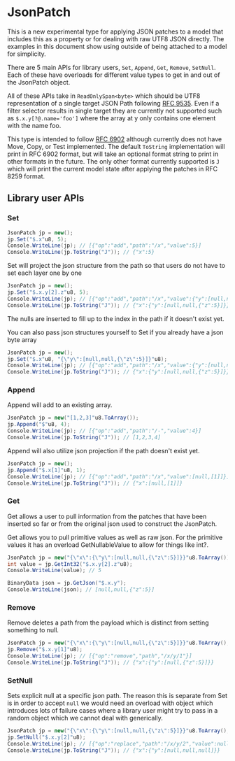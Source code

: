 # JsonPatch

This is a new experimental type for applying JSON patches to a model that includes this as a property
or for dealing with raw UTF8 JSON directly.  The examples in this document show using outside
of being attached to a model for simplicity.

There are 5 main APIs for library users, `Set`, `Append`, `Get`, `Remove`, `SetNull`.  Each of these have overloads for different
value types to get in and out of the JsonPatch object.

All of these APIs take in `ReadOnlySpan<byte>` which should be UTF8 representation of a single target JSON Path following [RFC 9535](https://www.rfc-editor.org/rfc/rfc9535).
Even if a filter selector results in single target they are currently not supported such as `$.x.y[?@.name='foo']` where the array at y only contains one element with the name foo.

This type is intended to follow [RFC 6902](https://www.rfc-editor.org/rfc/rfc6902) although currently does not have Move, Copy, or Test implemented.
The default `ToString` implementation will print in RFC 6902 format, but will take an
optional format string to print in other formats in the future.  The only other format currently supported is `J` which will print the current model state
after applying the patches in RFC 8259 format.

## Library user APIs

### Set

```c#
JsonPatch jp = new();
jp.Set("$.x"u8, 5);
Console.WriteLine(jp); // [{"op":"add","path":"/x","value":5}]
Console.WriteLine(jp.ToString("J")); // {"x":5}
```

Set will project the json structure from the path so that users do not have to set each layer one by one

```c#
JsonPatch jp = new();
jp.Set("$.x.y[2].z"u8, 5);
Console.WriteLine(jp); // [{"op":"add","path":"/x","value":{"y":[null,null,{"z":5}]}}]
Console.WriteLine(jp.ToString("J")); // {"x":{"y":[null,null,{"z":5}]}}
```

The nulls are inserted to fill up to the index in the path if it doesn't exist yet.

You can also pass json structures yourself to Set if you already have a json byte array

```c#
JsonPatch jp = new();
jp.Set("$.x"u8, "{\"y\":[null,null,{\"z\":5}]}"u8);
Console.WriteLine(jp); // [{"op":"add","path":"/x","value":{"y":[null,null,{"z":5}]}}]
Console.WriteLine(jp.ToString("J")); // {"x":{"y":[null,null,{"z":5}]}}
```

### Append

Append will add to an existing array.

```c#
JsonPatch jp = new("[1,2,3]"u8.ToArray());
jp.Append("$"u8, 4);
Console.WriteLine(jp); // [{"op":"add","path":"/-","value":4}]
Console.WriteLine(jp.ToString("J")); // [1,2,3,4]
```

Append will also utilize json projection if the path doesn't exist yet.

```c#
JsonPatch jp = new();
jp.Append("$.x[1]"u8, 1);
Console.WriteLine(jp); // [{"op":"add","path":"/x","value":[null,[1]]}]
Console.WriteLine(jp.ToString("J")); // {"x":[null,[1]]}
```

### Get

Get allows a user to pull information from the patches that have been inserted so far or from the
original json used to construct the JsonPatch.

Get allows you to pull primitive values as well as raw json.  For the primitive values it has an overload GetNullableValue to allow for things like int?.

```c#
JsonPatch jp = new("{\"x\":{\"y\":[null,null,{\"z\":5}]}}"u8.ToArray());
int value = jp.GetInt32("$.x.y[2].z"u8);
Console.WriteLine(value); // 5

BinaryData json = jp.GetJson("$.x.y");
Console.WriteLine(json); // [null,null,{"z":5}]
```

### Remove

Remove deletes a path from the payload which is distinct from setting something to null.

```c#
JsonPatch jp = new("{\"x\":{\"y\":[null,null,{\"z\":5}]}}"u8.ToArray();
jp.Remove("$.x.y[1]"u8);
Console.WriteLine(jp); // [{"op":"remove","path","/x/y/1"}]
Console.WriteLine(jp.ToString("J")); // {"x":{"y":[null,{"z":5}]}}
```

### SetNull

Sets explicit null at a specific json path.  The reason this is separate from Set is in order to accept `null` we would need an
overload with object which introduces lots of failure cases where a library user might try to pass in a random object which
we cannot deal with generically.

```c#
JsonPatch jp = new("{\"x\":{\"y\":[null,null,{\"z\":5}]}}"u8.ToArray();
jp.SetNull("$.x.y[2]"u8);
Console.WriteLine(jp); // [{"op":"replace","path":"/x/y/2","value":null}]
Console.WriteLine(jp.ToString("J")); // {"x":{"y":[null,null,null]}}
```
